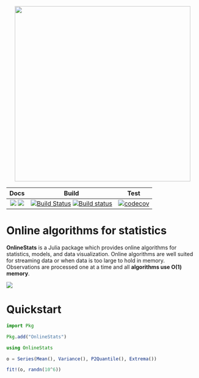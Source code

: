<p align="center">
  <img width="460" src="https://user-images.githubusercontent.com/8075494/57313750-3d890d80-70be-11e9-99c9-b3fe0de6ea81.png">
</p>

| Docs | Build | Test |
|:----:|:-----:|:----:|
| [![](https://img.shields.io/badge/docs-stable-blue.svg)](https://joshday.github.io/OnlineStats.jl/stable) [![](https://img.shields.io/badge/docs-latest-blue.svg)](https://joshday.github.io/OnlineStats.jl/latest) | [![Build Status](https://travis-ci.org/joshday/OnlineStats.jl.svg)](https://travis-ci.org/joshday/OnlineStats.jl) [![Build status](https://ci.appveyor.com/api/projects/status/x2t1ey2sgbmow1a4/branch/master?svg=true)](https://ci.appveyor.com/project/joshday/onlinestats-jl/branch/master) | [![codecov](https://codecov.io/gh/joshday/OnlineStats.jl/branch/master/graph/badge.svg)](https://codecov.io/gh/joshday/OnlineStats.jl) |

# Online algorithms for statistics

**OnlineStats** is a Julia package which provides online algorithms for statistics, models, and data visualization.  Online algorithms are well suited for streaming data or when data is too large to hold in memory.  Observations are processed one at a time and all **algorithms use O(1) memory**.

![](https://user-images.githubusercontent.com/8075494/46229806-d55a9800-c334-11e8-8616-e4e27e58d66d.gif)



# Quickstart

```julia
import Pkg

Pkg.add("OnlineStats")

using OnlineStats

o = Series(Mean(), Variance(), P2Quantile(), Extrema())

fit!(o, randn(10^6))
```

